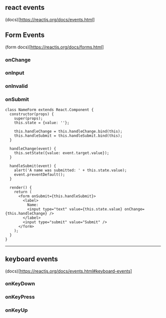 react events
------------

(docs)[https://reactjs.org/docs/events.html]



Form Events
-----------

(form docs)[https://reactjs.org/docs/forms.html]

### onChange


### onInput


### onInvalid


### onSubmit


```
class NameForm extends React.Component {
  constructor(props) {
    super(props);
    this.state = {value: ''};

    this.handleChange = this.handleChange.bind(this);
    this.handleSubmit = this.handleSubmit.bind(this);
  }

  handleChange(event) {
    this.setState({value: event.target.value});
  }

  handleSubmit(event) {
    alert('A name was submitted: ' + this.state.value);
    event.preventDefault();
  }

  render() {
    return (
      <form onSubmit={this.handleSubmit}>
        <label>
          Name:
          <input type="text" value={this.state.value} onChange={this.handleChange} />
        </label>
        <input type="submit" value="Submit" />
      </form>
    );
  }
}
```



---------------------------




keyboard events
---------------

(docs)[https://reactjs.org/docs/events.html#keyboard-events]

### onKeyDown


### onKeyPress


### onKeyUp








